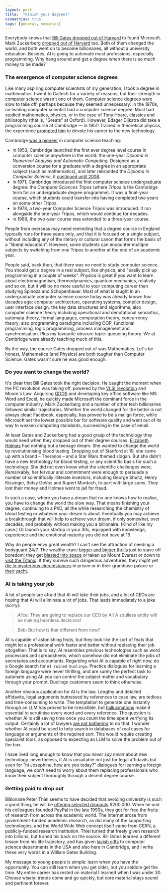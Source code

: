 ```yaml
---
layout: post
title:  "Finish your degree!"
usemathjax: true 
tags: [general, memories]
---
```

Everybody knows that [Bill Gates dropped out of Harvard](https://www.cnbc.com/2025/01/29/bill-gates-harvard-professor-wasnt-surprised-he-dropped-out.html) 
to found Microsoft. 
Mark Zuckerberg [dropped out of Harvard](https://technologymagazine.com/digital-transformation/mark-zuckerberg-college-dropout-billionaire) too.
Both of them changed the world, and both went on to become billionaires,
all without a university education.
Besides, AI is going to automate most professions, especially programming.
Why hang around and get a degree when there is so much money to be made?

### The emergence of computer science degrees

Like many aspiring computer scientists of my generation,
I took a degree in mathematics. I went to Caltech for a variety of reasons,
but their strength in computer science wasn't one of them.
Computer science degrees were slow to take off, 
perhaps because they seemed unnecessary: in the 1970s, no leading computer scientist had a computer science degree.
Most had studied mathematics, physics, or in the case of
Tony Hoare, classics and philosophy (that is, "Greats" at Oxford).
However, Edsger Dijkstra did take a programming course at Cambridge — in 1951!
Trained in theoretical physics, the experience 
[prompted him](https://cacm.acm.org/news/an-interview-with-edsger-w-dijkstra/) to devote his career to the new technology.

Cambridge [was a pioneer](https://www.cl.cam.ac.uk/events/EDSAC99/history.html) in computer science teaching:

* In 1953, Cambridge launched the first ever degree level course in computer science anywhere in the world:
the one-year *Diploma in Numerical Analysis and Automatic Computing*.
Designed as a conversion course for a graduate with a degree 
in an appropriate subject (such as mathematics),
and later rebranded the *Diploma in Computer Science*,
it [continued until 2008](https://www.cl.cam.ac.uk/admissions/diploma/).
* In 1971, Cambridge introduced the first computer science undergraduate degree:
the *Computer Sciences Tripos* (where *Tripos* is the Cambridge term for an undergraduate degree programme). It was a final-year course,
which students could transfer into having completed two years on some other Tripos.
* In 1978, a two-year Computer Science Tripos was introduced. It ran alongside the one-year Tripos, which would continue for decades.
* in 1989, the two-year course was extended to a three-year course.

People from overseas may need reminding that a degree course in England
typically runs for three years only, 
and that it is focused on a single subject,
without including any of the literary or cultural canon 
that forms the basis of a "liberal education".
However, some students can encounter multiple subjects
by switching from one Tripos to another 
at the end of an academic year.

People said, back then, that there was no need to study computer science.
You should get a degree in a real subject, like physics, 
and "easily pick up programming in a couple of weeks".
Physics is great if you want to learn about electromagnetism, thermodynamics, quantum mechanics, relativity and so on,
but it will be no more useful to your computing career 
than studying Spinoza and Schopenhauer.
Most of what is taught in an undergraduate computer science course today was already known four decades ago:
computer architecture, operating systems, compiler design, 
user interface design, the key data structures and algorithms;
also computer science theory including operational and denotational semantics,
automata theory, formal languages, computation theory, concurrency theory;
also programming paradigms including OOP, functional programming, 
logic programming, process management and synchronisation.
Plus my favourite obscure topic: queueing theory.
We at Cambridge were already teaching much of this.

By the way, the course Gates dropped out of was Mathematics.
Let's be honest, Mathematics (and Physics) are both tougher than Computer Science. Gates wasn't sure he was good enough.

### Do you want to change the world?

It's clear that Bill Gates took the right decision.
He caught the moment when the PC revolution was taking off, 
powered by the [VLSI revolution](https://www.historyofinformation.com/detail.php?id=3890) and Moore's Law.
Acquiring [QDOS](https://www.historyofinformation.com/detail.php?id=99) 
and developing key office software like MS Word and Excel,
he quickly made Microsoft the dominant force in the computer industry.
Mark Zuckerberg and a number of other tech billionaires 
followed similar trajectories.
Whether the world changed for the better is not always clear:
Facebook, especially, has proved to be a malign force,
while Microsoft set the lowest possible bar for software quality
and went out of its way to weaken computing standards, 
succeeding in the case of email.

At least Gates and Zuckerberg had a good grasp of the technology
they would need when they dropped out of their degree courses.
[Elizabeth Holmes](https://www.justice.gov/usao-ndca/pr/elizabeth-holmes-sentenced-more-11-years-defrauding-theranos-investors-hundreds) 
had nothing but a teenage dream.
She wanted to change the world by revolutionising blood testing.
Dropping out of Stanford at 19, 
she came up with a brand – Theranos – and a Star Wars themed slogan.
But she didn't have a new technology for blood testing,
or any scientific basis for such a technology.
She did not even know what the scientific challenges were.
Remarkably, her fervour and commitment were enough to persuade
a number of scientifically illiterate investors, including George Shultz,
Henry Kissinger, Betsy DeVos and Rupert Murdoch, to part with large sums.
They lost their money and Holmes went to jail for fraud.

In such a case, where you have a dream that no one knows how to realise,
you have to change the world the slow way.
That means finishing your degree, continuing to a PhD, 
all the while researching
the chemistry of blood testing or whatever your dream is about.
Eventually you may achieve a breakthrough that will help to achieve your dream,
if only somewhat, over decades, and probably without making you a billionaire.
(Kind of like my case.) Or launch your startup in your 30s, 
equipped with knowledge, experience and the emotional maturity 
you did not have at 19.

Why do people envy great wealth?
I can't see the attraction of needing a bodyguard 24/7.
The wealthy crave
[bigger and bigger thrills](https://www.bbc.co.uk/news/articles/c51yp353g0ro) 
just to stave off boredom: they get
[blasted into space](https://www.theguardian.com/commentisfree/2025/apr/15/lauren-sanchez-katy-perry-space-blue-origin-female-flight)
or taken up Mount Everest 
or down to [visit the Titanic](https://www.bbc.co.uk/news/articles/c5yg5qggvwjo).
If they survive such dangerous adventures, 
they might yet [die in mysterious circumstances](https://www.theguardian.com/us-news/2024/jan/22/jeffrey-epstein-mark-epstein-interview)
in prison or in their grandiose palace or [their yacht](https://www.theguardian.com/us-news/2019/aug/22/the-murky-life-and-death-of-robert-maxwell-and-how-it-shaped-his-daughter-ghislaine).

### AI is taking your job

A lot of people are afraid that AI will take their jobs,
and a lot of CEOs are hoping that AI will eliminate a lot of jobs.
That leads immediately to a joke (sorry): 

> *Alice*: They are going to replace our CEO by AI! A soulless entity will be making heartless decisions! 

> *Bob*: But how is that different from now?

AI is capable of astonishing feats, but they look like the sort of feats
that might let a professional work faster and better
without replacing their job altogether.
That is to say, AI resembles previous technologies such as 
word processors and spreadsheets, 
which somehow did not eliminate the jobs of secretaries and accountants.
Regarding what AI is capable of right now, 
do a Google search for `AI ruined Duolingo`.
Practice dialogues for learning a foreign language were never thrilling, 
and are surely the perfect task to automate using AI:
you can control the subject matter and vocabulary through your prompt.
Duolingo customers seem to think otherwise.

Another obvious application for AI is the law.
Lengthy and detailed affidavits, 
legal arguments buttressed by references to case law,
are tedious and time-consuming to write.
The temptation to generate one instantly through an LLM 
has proved to be irresistible, 
but [hallucinations](https://hai.stanford.edu/news/ai-trial-legal-models-hallucinate-1-out-6-or-more-benchmarking-queries)
make it essential to scrutinise every word and every reference.
The question is whether AI is still saving time 
once you count the time spent verifying its output.
Certainly a lot of lawyers [are not bothering](https://www.linkedin.com/pulse/ais-legal-lies-exposed-combatting-hallucination-epidemic-harkess-v812c) to do that.
I wonder whether AI could be used to help search in databases of real cases
for language or arguments of the required sort.
This would require creating specialist tools, as opposed to expecting
an LLM to solve the problem out of the box.

I have lived long enough to know that you *never say never* about new technology.
nevertheless, if AI is unsuitable not just for legal affidavits
but even for "hi Josephine, how are you today?" 
dialogues for learning a foreign language, 
we don't need to worry about them replacing 
professionals who know their subject thoroughly through a decent degree course.

### Getting paid to drop out

Billionaire Peter Thiel seems to have decided that avoiding university
is such a good thing, 
he will be [offering selected dropouts](https://thielfellowship.org) $200,000.
When he and his colleagues founded PayPal in the late 1990s,
they got for free the fruits of research from across the academic world.
The Internet arose from government-funded academic research, 
as did many of the supporting technologies,
and the World Wide Web concept itself came from CERN,
a publicly-funded research institution.
Thiel turned that freely given research into billions,
but turned his back on the source.
Bill Gates learned a different lesson from his life trajectory,
and has given [lavish gifts](https://en.wikipedia.org/wiki/William_Gates_Building) 
to computer science departments in the USA
and also here in Cambridge, and I write these very words 
in a William Gates Building.

My message to young people is simple: learn when you have the opportunity.
You can still learn when you get older, but you seldom get the time.
My entire career has rested on material I learned when I was under 30.
Choose wisely: trends come and go quickly, 
but core material stays sound and pertinent forever.
